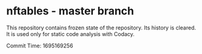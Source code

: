 # nftables - master branch

This repository contains frozen state of the repository.
Its history is cleared. It is used only for static code
analysis with Codacy.

Commit Time: 1695169256